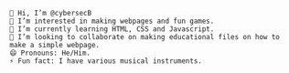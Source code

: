 
    👋 Hi, I’m @cybersecB
    👀 I’m interested in making webpages and fun games.
    🌱 I’m currently learning HTML, CSS and Javascript.
    💞️ I’m looking to collaborate on making educational files on how to make a simple webpage.
    😄 Pronouns: He/Him.
    ⚡ Fun fact: I have various musical instruments.

